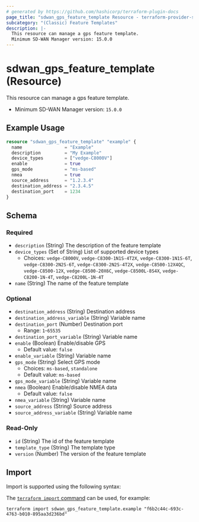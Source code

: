 ```yaml
---
# generated by https://github.com/hashicorp/terraform-plugin-docs
page_title: "sdwan_gps_feature_template Resource - terraform-provider-sdwan"
subcategory: "(Classic) Feature Templates"
description: |-
  This resource can manage a gps feature template.
  Minimum SD-WAN Manager version: 15.0.0
---
```


# sdwan_gps_feature_template (Resource)

This resource can manage a gps feature template.
  - Minimum SD-WAN Manager version: `15.0.0`

## Example Usage

```terraform
resource "sdwan_gps_feature_template" "example" {
  name                = "Example"
  description         = "My Example"
  device_types        = ["vedge-C8000V"]
  enable              = true
  gps_mode            = "ms-based"
  nmea                = true
  source_address      = "1.2.3.4"
  destination_address = "2.3.4.5"
  destination_port    = 1234
}
```

<!-- schema generated by tfplugindocs -->
## Schema

### Required

- `description` (String) The description of the feature template
- `device_types` (Set of String) List of supported device types
  - Choices: `vedge-C8000V`, `vedge-C8300-1N1S-4T2X`, `vedge-C8300-1N1S-6T`, `vedge-C8300-2N2S-6T`, `vedge-C8300-2N2S-4T2X`, `vedge-C8500-12X4QC`, `vedge-C8500-12X`, `vedge-C8500-20X6C`, `vedge-C8500L-8S4X`, `vedge-C8200-1N-4T`, `vedge-C8200L-1N-4T`
- `name` (String) The name of the feature template

### Optional

- `destination_address` (String) Destination address
- `destination_address_variable` (String) Variable name
- `destination_port` (Number) Destination port
  - Range: `1`-`65535`
- `destination_port_variable` (String) Variable name
- `enable` (Boolean) Enable/disable GPS
  - Default value: `false`
- `enable_variable` (String) Variable name
- `gps_mode` (String) Select GPS mode
  - Choices: `ms-based`, `standalone`
  - Default value: `ms-based`
- `gps_mode_variable` (String) Variable name
- `nmea` (Boolean) Enable/disable NMEA data
  - Default value: `false`
- `nmea_variable` (String) Variable name
- `source_address` (String) Source address
- `source_address_variable` (String) Variable name

### Read-Only

- `id` (String) The id of the feature template
- `template_type` (String) The template type
- `version` (Number) The version of the feature template

## Import

Import is supported using the following syntax:

The [`terraform import` command](https://developer.hashicorp.com/terraform/cli/commands/import) can be used, for example:

```shell
terraform import sdwan_gps_feature_template.example "f6b2c44c-693c-4763-b010-895aa3d236bd"
```
